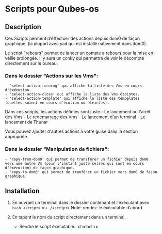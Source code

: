 # Scripts pour Qubes-os

## Description

Ces Scripts perment d'éffectuer des actions depuis dom0 de façon graphiquei (la plupart avec yad qui est installé nativement dans dom0).

Le script "rebours" permet de lancer un compte à rebours pour la mise en veille prolongée.
Il y aura un conky qui permettra de voir le décompte directement sur le bureau.

### Dans le dossier "Actions sur les Vms":
    - 'select-action-running' qui affiche la liste des Vms en cours d'éxécution.
    - 'select-action-close' qui affiche la liste des Vms éteintes.
    - 'select-action-template' qui affiche la liste des tempplates (quelles soient en cours d'écution ou éteintes).

Dans ces scripts, les actions définies sont juste 
    - Le lancement ou l'arrêt des Vms 
    - Le redémarrage des Vms
    - Le lancement d'un terminal
    - Le lancement de Thunar

Vous pouvez ajouter d'autres actions à votre guise dans la section appropriée.

### Dans le dossier "Manipulation de fichiers":
    - 'copy-from-dom0' qui permet de transférer un fichier depuis dom0 vers une autre Vm (pour l'instant juste celles qui sont en cours d'éxécution) de façon graphique.
    - 'copy-to-dom0' qui permet de tranférer un fichier vers dom0 de façon graphique.

## Installation

1. En ouvrant un terminal dans le dossier contenant et l'éxécutant avec `bash <script>` ou `./<script>`
Note: rendez-le éxécutable d'abord.

2. En tapant le nom du script directement dans un terminal.
    - Rendre le script éxécutable:
    `chmod +x <script>
    - le copier dans le dossier /usr/local/bin ou dans le dossier ~/.local/bin (s'il n'existe pas, créé-le.


